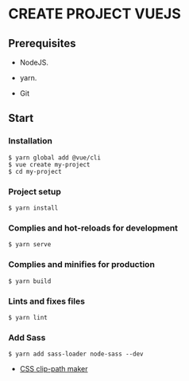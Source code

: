 # CREATE PROJECT VUEJS

## Prerequisites

- NodeJS.

- yarn.

- Git

## Start

### Installation

```
$ yarn global add @vue/cli
$ vue create my-project
$ cd my-project
```
### Project setup

```
$ yarn install
```

### Complies and hot-reloads for development

```
$ yarn serve
```

### Complies and minifies for production

```
$ yarn build
```
### Lints and fixes files

```
$ yarn lint
```
### Add Sass

```
$ yarn add sass-loader node-sass --dev
```

- [CSS clip-path maker](https://bennettfeely.com/clippy/)
